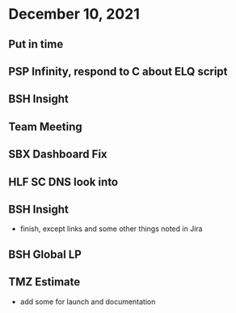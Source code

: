 # December 10, 2021

## Put in time

## PSP Infinity, respond to C about ELQ script

## BSH Insight

## Team Meeting

## SBX Dashboard Fix

## HLF SC DNS look into

## BSH Insight
- finish, except links and some other things noted in Jira

## BSH Global LP

## TMZ Estimate
- add some for launch and documentation